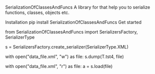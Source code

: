 SerializationOfClassesAndFuncs
A library for that help you to serialize functions, classes, objects etc.

Installation
pip install SerializationOfClassesAndFuncs
Get started


from SerializationOfClassesAndFuncs import SerializersFactory, SerializerType

s = SerializersFactory.create_serializer(SerializerType.XML)

with open("data_file.xml", "w") as file:
    s.dump(T.tst4, file)
    
with open("data_file.xml", "r") as file:
    a = s.load(file)
	
